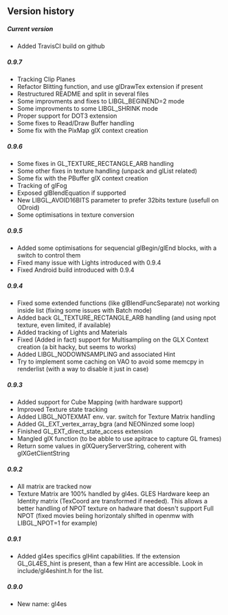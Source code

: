 Version history
----
##### Current version
 * Added TravisCI build on github

##### 0.9.7
 * Tracking Clip Planes
 * Refactor Blitting function, and use glDrawTex extension if present
 * Restructured README and split in several files
 * Some improvments and fixes to LIBGL_BEGINEND=2 mode
 * Some improvments to some LIBGL_SHRINK mode
 * Proper support for DOT3 extension
 * Some fixes to Read/Draw Buffer handling
 * Some fix with the PixMap glX context creation
 
##### 0.9.6
 * Some fixes in GL_TEXTURE_RECTANGLE_ARB handling
 * Some other fixes in texture handling (unpack and glList related)
 * Some fix with the PBuffer glX context creation
 * Tracking of glFog
 * Exposed glBlendEquation if supported
 * New LIBGL_AVOID16BITS parameter to prefer 32bits texture (usefull on ODroid)
 * Some optimisations in texture conversion

##### 0.9.5
 * Added some optimisations for sequencial glBegin/glEnd blocks, with a switch to control them
 * Fixed many issue with Lights introduced with 0.9.4
 * Fixed Android build introduced with 0.9.4

##### 0.9.4
 * Fixed some extended functions (like glBlendFuncSeparate) not working inside list (fixing some issues with Batch mode)
 * Added back GL_TEXTURE_RECTANGLE_ARB handling (and using npot texture, even limited, if available)
 * Added tracking of Lights and Materials
 * Fixed (Added in fact) support for Multisampling on the GLX Context creation (a bit hacky, but seems to works)
 * Added LIBGL_NODOWNSAMPLING and associated Hint
 * Try to implement some caching on VAO to avoid some memcpy in renderlist (with a way to disable it just in case)

##### 0.9.3
 * Added support for Cube Mapping (with hardware support)
 * Improved Texture state tracking
 * Added LIBGL_NOTEXMAT env. var. switch for Texture Matrix handling
 * Added GL_EXT_vertex_array_bgra (and NEONinzed some loop)
 * Finished GL_EXT_direct_state_access extension
 * Mangled glX function (to be abble to use apitrace to capture GL frames)
 * Return some values in glXQueryServerString, coherent with glXGetClientString

##### 0.9.2
 * All matrix are tracked now
 * Texture Matrix are 100% handled by gl4es. GLES Hardware keep an Identity matrix (TexCoord are transformed if needed). This allows a better handling of NPOT texture on hadware that doesn't support Full NPOT (fixed movies beiing horizontaly shifted in openmw with LIBGL_NPOT=1 for example)

##### 0.9.1
 * Added gl4es specifics glHint capabilities. If the extension GL_GL4ES_hint is present, than a few Hint are accessible. Look in include/gl4eshint.h for the list.

##### 0.9.0
 * New name: gl4es
